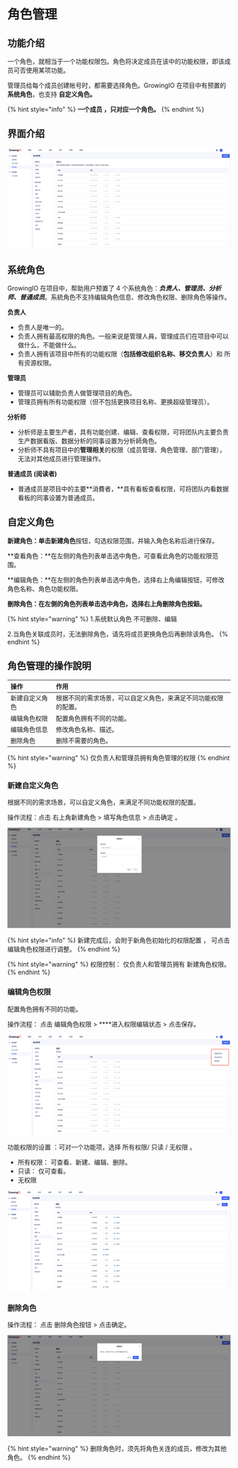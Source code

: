 # 角色管理

## 功能介绍

一个角色，就相当于一个功能权限包。角色将决定成员在该中的功能权限，即该成员可否使用某项功能。

管理员给每个成员创建帐号时，都需要选择角色。GrowingIO 在项目中有预置的 **系统角色**，也支持 **自定义角色。**

{% hint style="info" %}
**一个成员 ，只对应一个角色。**
{% endhint %}

## 界面介绍

![](../../../.gitbook/assets/image%20%28352%29.png)

## **系统角色**

GrowingIO 在项目中，帮助用户预置了 4 个系统角色：_**负责人、管理员、分析师、普通成员**_。系統角色不支持编辑角色信息、修改角色权限、删除角色等操作。

**负责人**

* 负责人是唯一的。 
* 负责人拥有最高权限的角色。一般来说是管理人員，管理成员们在项目中可以做什么，不能做什么。
* 负责人拥有该项目中所有的功能权限（**包括修改组织名称、移交负责人**）和 所有资源权限。

**管理员**

* 管理员可以辅助负责人做管理项目的角色。
* 管理员拥有所有功能权限（但不包括更换项目名称、更换超级管理员）。

**分析师**

* 分析师是主要生产者，具有功能创建、编辑、查看权限，可将团队内主要负责生产数据看版、数据分析的同事设置为分析師角色。 
* 分析师不具有项目中的**管理相关**的权限（成员管理、角色管理、部门管理），无法对其他成员进行管理操作。

**普通成员 \(阅读者\)** 

* 普通成员是项目中的主要**消費者，**具有看板查看权限，可将团队内看数据看板的同事设置为普通成员。



## **自定义角色**

**新建角色：**单击**新建角色**按钮，勾选权限范围，并输入角色名称后进行保存。

**查看角色：**在左侧的角色列表单击选中角色，可查看此角色的功能权限范围。

**编辑角色：**在左侧的角色列表单击选中角色，选择右上角编辑按钮，可修改角色名称、角色功能权限。

**刪除角色：**在左侧的角色列表单击选中角色**，**选择右上角刪除角色按鈕**。**  

{% hint style="warning" %}
1.系统默认角色 不可删除、编辑

2.当角色关联成员时，无法删除角色，请先将成员更换角色后再删除该角色。
{% endhint %}



## 角色管理的操作說明 

| 操作 | 作用 |
| :--- | :--- |
| 新建自定义角色 | 根据不同的需求场景，可以自定义角色，来满足不同功能权限的配置。 |
| 编辑角色权限 | 配置角色拥有不同的功能。 |
| 编辑角色信息 | 修改角色名称、描述。 |
| 删除角色 | 删除不需要的角色。 |

{% hint style="warning" %}
仅负责人和管理员拥有角色管理的权限
{% endhint %}

### 

### 新建自定义角色

根据不同的需求场景，可以自定义角色，来满足不同功能权限的配置。

操作流程：点击 右上角新建角色 &gt;  填写角色信息 &gt; 点击确定 。 

![](../../../.gitbook/assets/image%20%28353%29.png)

{% hint style="info" %}
新建完成后，会附于新角色初始化的权限配置 ， 可点击 编辑角色权限进行调整。
{% endhint %}

{% hint style="warning" %}
权限控制： 仅负责人和管理员拥有 新建角色权限。
{% endhint %}



### 编辑角色权限

配置角色拥有不同的功能。

操作流程： 点击 编辑角色权限 &gt; ****进入权限编辑状态 &gt; 点击保存。 

![](../../../.gitbook/assets/image%20%28351%29.png)

功能权限的设置 ：可对一个功能项，选择 所有权限/ 只读 / 无权限 。

* 所有权限： 可查看、新建、编辑、删除。 
* 只读： 仅可查看。 
* 无权限

![](../../../.gitbook/assets/image%20%28354%29.png)

### 删除角色

操作流程： 点击 删除角色按钮 &gt; 点击确定。

![](../../../.gitbook/assets/image%20%28355%29.png)

{% hint style="warning" %}
删除角色时，须先将角色关连的成员，修改为其他角色。
{% endhint %}



